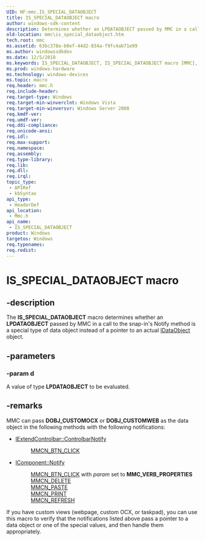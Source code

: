 ```yaml
---
UID: NF:mmc.IS_SPECIAL_DATAOBJECT
title: IS_SPECIAL_DATAOBJECT macro
author: windows-sdk-content
description: Determines whether an LPDATAOBJECT passed by MMC in a call to the snap-in's Notify method is a special type of data object instead of a pointer to an actual IDataObject object.
old-location: mmc\is_special_dataobject.htm
tech.root: mmc
ms.assetid: 63bc378a-b0ef-44d2-834a-f9fc4ab71e99
ms.author: windowssdkdev
ms.date: 12/5/2018
ms.keywords: IS_SPECIAL_DATAOBJECT, IS_SPECIAL_DATAOBJECT macro [MMC], _slate_is_special_dataobject, mmc.is_special_dataobject, mmc/IS_SPECIAL_DATAOBJECT
ms.prod: windows-hardware
ms.technology: windows-devices
ms.topic: macro
req.header: mmc.h
req.include-header: 
req.target-type: Windows
req.target-min-winverclnt: Windows Vista
req.target-min-winversvr: Windows Server 2008
req.kmdf-ver: 
req.umdf-ver: 
req.ddi-compliance: 
req.unicode-ansi: 
req.idl: 
req.max-support: 
req.namespace: 
req.assembly: 
req.type-library: 
req.lib: 
req.dll: 
req.irql: 
topic_type:
 - APIRef
 - kbSyntax
api_type:
 - HeaderDef
api_location:
 - Mmc.h
api_name:
 - IS_SPECIAL_DATAOBJECT
product: Windows
targetos: Windows
req.typenames: 
req.redist: 
---
```


# IS_SPECIAL_DATAOBJECT macro


## -description


The 
<b>IS_SPECIAL_DATAOBJECT</b> macro determines whether an <b>LPDATAOBJECT</b> passed by MMC in a call to the snap-in's 
Notify method is a special type of data object instead of a pointer to an actual 
<a href="_ole_idataobject">IDataObject</a> object.


## -parameters




### -param d

A value of type <b>LPDATAOBJECT</b> to be evaluated.


## -remarks



MMC can pass <b>DOBJ_CUSTOMOCX</b> or <b>DOBJ_CUSTOMWEB</b> as the data object in the following methods with the following notifications:

<ul>
<li>
<a href="https://msdn.microsoft.com/124656df-5d12-4de1-9a71-ba080ef36611">IExtendControlbar::ControlbarNotify</a>
<dl>
<dd>
<a href="https://msdn.microsoft.com/166488ab-942f-4e25-9007-b9b79aac5995">MMCN_BTN_CLICK</a>
</dd>
</dl>
</li>
<li>
<a href="https://msdn.microsoft.com/38c3b31f-356c-46cf-904a-98241c0f199f">IComponent::Notify</a>
<dl>
<dd>
<a href="https://msdn.microsoft.com/166488ab-942f-4e25-9007-b9b79aac5995">MMCN_BTN_CLICK</a> with <i>param</i> set to<b> MMC_VERB_PROPERTIES</b></dd>
<dd>
<a href="https://msdn.microsoft.com/eaf6c7de-2b02-4563-9392-588a74c9d744">MMCN_DELETE</a>
</dd>
<dd>
<a href="https://msdn.microsoft.com/a2eedeb8-663a-43eb-9b8b-ab419a8b3f79">MMCN_PASTE</a>
</dd>
<dd>
<a href="https://msdn.microsoft.com/74814817-f93b-476f-a477-e6b65ed229bb">MMCN_PRINT</a>
</dd>
<dd>
<a href="https://msdn.microsoft.com/c39d99f7-7e80-4bad-8494-41f7f28c83a3">MMCN_REFRESH</a>
</dd>
</dl>
</li>
</ul>
If you have custom views (webpage, custom OCX, or taskpad), you can use this macro to verify that the notifications listed above pass a pointer to a data object or one of the special values, and then handle them appropriately.



